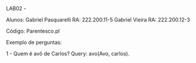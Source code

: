 LAB02 - 

Alunos: Gabriel Pasquarelli RA: 222.200.11-5
Gabriel Vieira RA: 222.200.12-3

Código: Parentesco.pl

Exemplo de perguntas:

1 - Quem é avô de Carlos?
Query: avo(Avo, carlos).